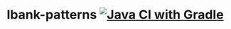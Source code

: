 # Ibank-patterns [![Java CI with Gradle](https://github.com/Tor419/Ibank-patterns/actions/workflows/gradle.yml/badge.svg)](https://github.com/Tor419/Ibank-patterns/actions/workflows/gradle.yml)
